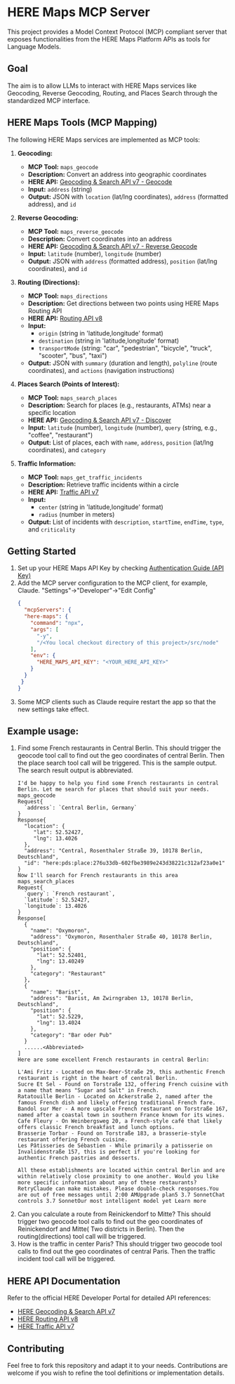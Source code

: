 # HERE Maps MCP Server

This project provides a Model Context Protocol (MCP) compliant server that exposes functionalities from the HERE Maps Platform APIs as tools for Language Models.

## Goal

The aim is to allow LLMs to interact with HERE Maps services like Geocoding, Reverse Geocoding, Routing, and Places Search through the standardized MCP interface.

## HERE Maps Tools (MCP Mapping)

The following HERE Maps services are implemented as MCP tools:

1.  **Geocoding:**
    *   **MCP Tool:** `maps_geocode`
    *   **Description:** Convert an address into geographic coordinates
    *   **HERE API:** [Geocoding & Search API v7 - Geocode](https://developer.here.com/documentation/geocoding-search-api/api-reference-swagger.html)
    *   **Input:** `address` (string)
    *   **Output:** JSON with `location` (lat/lng coordinates), `address` (formatted address), and `id`

2.  **Reverse Geocoding:**
    *   **MCP Tool:** `maps_reverse_geocode`
    *   **Description:** Convert coordinates into an address
    *   **HERE API:** [Geocoding & Search API v7 - Reverse Geocode](https://developer.here.com/documentation/geocoding-search-api/api-reference-swagger.html)
    *   **Input:** `latitude` (number), `longitude` (number)
    *   **Output:** JSON with `address` (formatted address), `position` (lat/lng coordinates), and `id`

3.  **Routing (Directions):**
    *   **MCP Tool:** `maps_directions`
    *   **Description:** Get directions between two points using HERE Maps Routing API
    *   **HERE API:** [Routing API v8](https://developer.here.com/documentation/routing-api/api-reference-swagger.html)
    *   **Input:** 
        * `origin` (string in 'latitude,longitude' format)
        * `destination` (string in 'latitude,longitude' format)
        * `transportMode` (string: "car", "pedestrian", "bicycle", "truck", "scooter", "bus", "taxi")
    *   **Output:** JSON with `summary` (duration and length), `polyline` (route coordinates), and `actions` (navigation instructions)

4.  **Places Search (Points of Interest):**
    *   **MCP Tool:** `maps_search_places`
    *   **Description:** Search for places (e.g., restaurants, ATMs) near a specific location
    *   **HERE API:** [Geocoding & Search API v7 - Discover](https://developer.here.com/documentation/geocoding-search-api/api-reference-swagger.html)
    *   **Input:** `latitude` (number), `longitude` (number), `query` (string, e.g., "coffee", "restaurant")
    *   **Output:** List of places, each with `name`, `address`, `position` (lat/lng coordinates), and `category`

5.  **Traffic Information:**
    *   **MCP Tool:** `maps_get_traffic_incidents`
    *   **Description:** Retrieve traffic incidents within a circle
    *   **HERE API:** [Traffic API v7](https://developer.here.com/documentation/traffic-api/api-reference-swagger.html)
    *   **Input:**
        * `center` (string in 'latitude,longitude' format)
        * `radius` (number in meters)
    *   **Output:** List of incidents with `description`, `startTime`, `endTime`, `type`, and `criticality`

## Getting Started

1. Set up your HERE Maps API Key by checking [Authentication Guide (API Key)](https://www.here.com/docs/bundle/identity-and-access-management-developer-guide/page/topics/manage-apps.html)
2. Add the MCP server configuration to the MCP client, for example, Claude.
   "Settings"->"Developer"->"Edit Config"
   ```json
   {
     "mcpServers": {
     "here-maps": {
       "command": "npx",
       "args": [
         "-y",
         "/<You local checkout directory of this project>/src/node"
       ],
       "env": {
         "HERE_MAPS_API_KEY": "<YOUR_HERE_API_KEY>"
       }
     }
    }
   }
   ```
3. Some MCP clients such as Claude require restart the app so that the new settings take effect.
 
## Example usage:
1. Find some French restaurants in Central Berlin.
   This should trigger the geocode tool call to find out the geo coordinates of central Berlin. Then the place search tool call will be triggered. This is the sample output. The  search result output is abbreviated. 
   ```
   I'd be happy to help you find some French restaurants in central Berlin. Let me search for places that should suit your needs.
   maps_geocode
   Request{
     `address`: `Central Berlin, Germany`
   }
   Response{
     "location": {
        "lat": 52.52427,
        "lng": 13.4026
     },
     "address": "Central, Rosenthaler Straße 39, 10178 Berlin, Deutschland",
     "id": "here:pds:place:276u33db-602fbe3989e243d38221c312af23a0e1"
   }
   Now I'll search for French restaurants in this area
   maps_search_places
   Request{
     `query`: `French restaurant`,
     `latitude`: 52.52427,
     `longitude`: 13.4026
   }
   Response[
     {
       "name": "Oxymoron",
       "address": "Oxymoron, Rosenthaler Straße 40, 10178 Berlin, Deutschland",
       "position": {
         "lat": 52.52401,
         "lng": 13.40249
       },
       "category": "Restaurant"
     },
     {
       "name": "Barist",
       "address": "Barist, Am Zwirngraben 13, 10178 Berlin, Deutschland",
       "position": {
         "lat": 52.5229,
         "lng": 13.4024
       },
       "category": "Bar oder Pub"
     }
     ......<Abbreviated>
   ]
   Here are some excellent French restaurants in central Berlin:

   L'Ami Fritz - Located on Max-Beer-Straße 29, this authentic French restaurant is right in the heart of central Berlin.
   Sucre Et Sel - Found on Torstraße 132, offering French cuisine with a name that means "Sugar and Salt" in French.
   Ratatouille Berlin - Located on Ackerstraße 2, named after the famous French dish and likely offering traditional French fare.
   Bandol sur Mer - A more upscale French restaurant on Torstraße 167, named after a coastal town in southern France known for its wines.
   Cafe Fleury - On Weinbergsweg 20, a French-style café that likely offers classic French breakfast and lunch options.
   Brasserie Torbar - Found on Torstraße 183, a brasserie-style restaurant offering French cuisine.
   Les Pâtisseries de Sébastien - While primarily a patisserie on Invalidenstraße 157, this is perfect if you're looking for authentic French pastries and desserts.

   All these establishments are located within central Berlin and are within relatively close proximity to one another. Would you like more specific information about any of these restaurants?RetryClaude can make mistakes. Please double-check responses.You are out of free messages until 2:00 AMUpgrade plan5 3.7 SonnetChat controls 3.7 SonnetOur most intelligent model yet Learn more
   ```
2. Can you calculate a route from Reinickendorf to Mitte?
   This should trigger two geocode tool calls to find out the geo coordinates of Reinickendorf and Mitte( Two districts in Berlin). Then the routing(directions) tool call will be triggered.
3. How is the traffic in center Paris?
   This should trigger two geocode tool calls to find out the geo coordinates of central Paris. Then the traffic incident tool call will be triggered.

## HERE API Documentation

Refer to the official HERE Developer Portal for detailed API references:

*   [HERE Geocoding & Search API v7](https://www.here.com/docs/bundle/geocoding-and-search-api-v7-api-reference/page/index.html)
*   [HERE Routing API v8](https://www.here.com/docs/bundle/routing-api-v8-api-reference/page/index.html)
*   [HERE Traffic API v7](https://www.here.com/docs/bundle/traffic-api-v7-api-reference/page/index.html)

## Contributing

Feel free to fork this repository and adapt it to your needs. Contributions are welcome if you wish to refine the tool definitions or implementation details.
